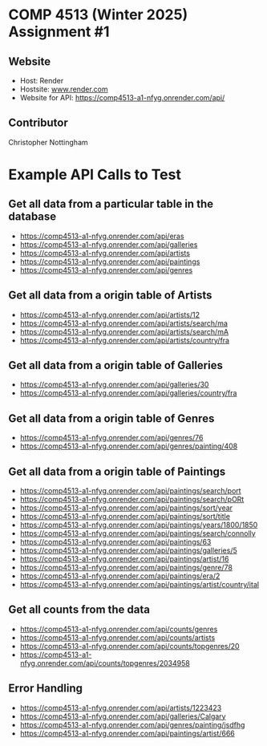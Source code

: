 # COMP 4513 (Winter 2025) Assignment #1

## Website
- Host: Render
- Hostsite: www.render.com
- Website for API: https://comp4513-a1-nfyg.onrender.com/api/


## Contributor 
Christopher Nottingham 


# Example API Calls to Test
## Get all data from a particular table in the database
- https://comp4513-a1-nfyg.onrender.com/api/eras 
- https://comp4513-a1-nfyg.onrender.com/api/galleries 
- https://comp4513-a1-nfyg.onrender.com/api/artists
- https://comp4513-a1-nfyg.onrender.com/api/paintings
- https://comp4513-a1-nfyg.onrender.com/api/genres
## Get all data from a origin table of Artists
- https://comp4513-a1-nfyg.onrender.com/api/artists/12
- https://comp4513-a1-nfyg.onrender.com/api/artists/search/ma
- https://comp4513-a1-nfyg.onrender.com/api/artists/search/mA
- https://comp4513-a1-nfyg.onrender.com/api/artists/country/fra
## Get all data from a origin table of Galleries
- https://comp4513-a1-nfyg.onrender.com/api/galleries/30
- https://comp4513-a1-nfyg.onrender.com/api/galleries/country/fra
## Get all data from a origin table of Genres
- https://comp4513-a1-nfyg.onrender.com/api/genres/76
- https://comp4513-a1-nfyg.onrender.com/api/genres/painting/408
## Get all data from a origin table of Paintings
- https://comp4513-a1-nfyg.onrender.com/api/paintings/search/port
- https://comp4513-a1-nfyg.onrender.com/api/paintings/search/pORt
- https://comp4513-a1-nfyg.onrender.com/api/paintings/sort/year
- https://comp4513-a1-nfyg.onrender.com/api/paintings/sort/title
- https://comp4513-a1-nfyg.onrender.com/api/paintings/years/1800/1850
- https://comp4513-a1-nfyg.onrender.com/api/paintings/search/connolly
- https://comp4513-a1-nfyg.onrender.com/api/paintings/63
- https://comp4513-a1-nfyg.onrender.com/api/paintings/galleries/5
- https://comp4513-a1-nfyg.onrender.com/api/paintings/artist/16
- https://comp4513-a1-nfyg.onrender.com/api/paintings/genre/78
- https://comp4513-a1-nfyg.onrender.com/api/paintings/era/2
- https://comp4513-a1-nfyg.onrender.com/api/paintings/artist/country/ital
## Get all counts from the data
- https://comp4513-a1-nfyg.onrender.com/api/counts/genres
- https://comp4513-a1-nfyg.onrender.com/api/counts/artists
- https://comp4513-a1-nfyg.onrender.com/api/counts/topgenres/20
- https://comp4513-a1-nfyg.onrender.com/api/counts/topgenres/2034958
## Error Handling
- https://comp4513-a1-nfyg.onrender.com/api/artists/1223423
- https://comp4513-a1-nfyg.onrender.com/api/galleries/Calgary
- https://comp4513-a1-nfyg.onrender.com/api/genres/painting/jsdfhg
- https://comp4513-a1-nfyg.onrender.com/api/paintings/artist/666


  












